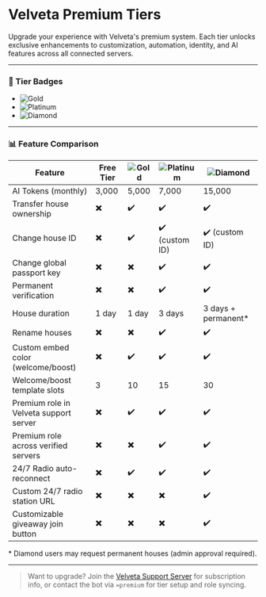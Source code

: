 # Velveta Premium Tiers

Upgrade your experience with Velveta's premium system. Each tier unlocks exclusive enhancements to customization, automation, identity, and AI features across all connected servers.

---

### 🔖 Tier Badges
- ![Gold](https://img.shields.io/badge/Tier-Gold-FFD700?style=flat&logo=star)
- ![Platinum](https://img.shields.io/badge/Tier-Platinum-E5E4E2?style=flat&logo=diamond)
- ![Diamond](https://img.shields.io/badge/Tier-Diamond-00BFFF?style=flat&logo=gem)

---

### 📊 Feature Comparison

| Feature                                                  | Free Tier | ![Gold](https://img.shields.io/badge/-Gold-FFD700) | ![Platinum](https://img.shields.io/badge/-Platinum-E5E4E2) | ![Diamond](https://img.shields.io/badge/-Diamond-00BFFF) |
|----------------------------------------------------------|-----------|----------------|---------------------|----------------------|
| AI Tokens (monthly)                                      | 3,000     | 5,000          | 7,000               | 15,000               |
| Transfer house ownership                                 | ✖️        | ✔️             | ✔️                  | ✔️                   |
| Change house ID                                          | ✖️        | ✔️             | ✔️ (custom ID)      | ✔️ (custom ID)       |
| Change global passport key                               | ✖️        | ✖️             | ✔️                  | ✔️                   |
| Permanent verification                                   | ✖️        | ✖️             | ✔️                  | ✔️                   |
| House duration                                           | 1 day     | 1 day          | 3 days              | 3 days + permanent\* |
| Rename houses                                            | ✖️        | ✖️             | ✔️                  | ✔️                   |
| Custom embed color (welcome/boost)                       | ✖️        | ✔️             | ✔️                  | ✔️                   |
| Welcome/boost template slots                             | 3         | 10             | 15                  | 30                   |
| Premium role in Velveta support server                   | ✖️        | ✔️             | ✔️                  | ✔️                   |
| Premium role across verified servers                     | ✖️        | ✖️             | ✔️                  | ✔️                   |
| 24/7 Radio auto-reconnect                                | ✖️        | ✔️             | ✔️                  | ✔️                   |
| Custom 24/7 radio station URL                            | ✖️        | ✖️             | ✖️                  | ✔️                   |
| Customizable giveaway join button                        | ✖️        | ✖️             | ✖️                  | ✔️                   |

\* Diamond users may request permanent houses (admin approval required).

---

> Want to upgrade? Join the [Velveta Support Server](https://discord.gg/uetBu47ZrH) for subscription info, or contact the bot via `=premium` for tier setup and role syncing.
